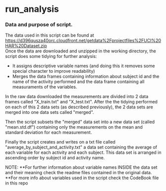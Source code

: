 # run_analysis

### Data and purpose of script.
The data used in this script can be found at https://d396qusza40orc.cloudfront.net/getdata%2Fprojectfiles%2FUCI%20HAR%20Dataset.zip  
Once the data are downloaded and unzipped in the working directory, the script does some tidying for further 
analysis:
* It assigns descriptive variable names (and doing this it removes some special character to improve
   readability)
* Merges the data frames containing information about subject id and the name of the activity
   performed and the data frame containing all measuraments of the variables.

In the raw data downloaded the measurements are divided into 2 data frames called "X_train.txt" and "X_test.txt".
After the the tidying performed on each of this 2 data sets (as described previously), the 2 data sets are merged into
one data sets called "merged". 

Then the script subsets the "merged" data set into a new data set (called "mean.std.df")
containing only the measurements on the mean and standard deviation for each measurement. 

Finally the script creates and writes on a txt file called "average_by_subject_and_activity.txt"  a data set
containing the average of each variable for each activity and each subject. This data set is arranged in 
ascending order by subject id and activity name.

NOTE:
**For further information about variable names INSIDE the data set and their meaning check the readme files contained in the original data.
**For more info about variables used in the script check the CodeBook file in this repo

